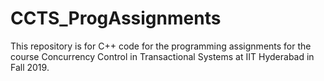 # CCTS_ProgAssignments
This repository is for C++ code for the programming assignments for the course Concurrency Control in Transactional Systems at IIT Hyderabad in Fall 2019.
